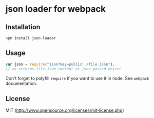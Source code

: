# json loader for webpack

## Installation

`npm install json-loader`

## Usage

``` javascript
var json = require("json?key=public!./file.json");
// => returns file.json content as json parsed object
```

Don't forget to polyfill `require` if you want to use it in node.
See `webpack` documentation.

## License

MIT (http://www.opensource.org/licenses/mit-license.php)
